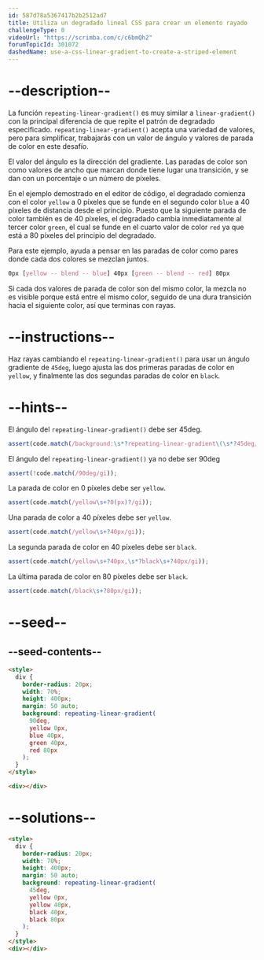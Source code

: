 ```yaml
---
id: 587d78a5367417b2b2512ad7
title: Utiliza un degradado lineal CSS para crear un elemento rayado
challengeType: 0
videoUrl: "https://scrimba.com/c/c6bmQh2"
forumTopicId: 301072
dashedName: use-a-css-linear-gradient-to-create-a-striped-element
---
```


# --description--

La función `repeating-linear-gradient()` es muy similar a `linear-gradient()` con la principal diferencia de que repite el patrón de degradado especificado. `repeating-linear-gradient()` acepta una variedad de valores, pero para simplificar, trabajarás con un valor de ángulo y valores de parada de color en este desafío.

El valor del ángulo es la dirección del gradiente. Las paradas de color son como valores de ancho que marcan donde tiene lugar una transición, y se dan con un porcentaje o un número de píxeles.

En el ejemplo demostrado en el editor de código, el degradado comienza con el color `yellow` a 0 píxeles que se funde en el segundo color `blue` a 40 píxeles de distancia desde el principio. Puesto que la siguiente parada de color también es de 40 píxeles, el degradado cambia inmediatamente al tercer color `green`, el cual se funde en el cuarto valor de color `red` ya que está a 80 píxeles del principio del degradado.

Para este ejemplo, ayuda a pensar en las paradas de color como pares donde cada dos colores se mezclan juntos.

```css
0px [yellow -- blend -- blue] 40px [green -- blend -- red] 80px
```

Si cada dos valores de parada de color son del mismo color, la mezcla no es visible porque está entre el mismo color, seguido de una dura transición hacia el siguiente color, así que terminas con rayas.

# --instructions--

Haz rayas cambiando el `repeating-linear-gradient()` para usar un ángulo gradiente de `45deg`, luego ajusta las dos primeras paradas de color en `yellow`, y finalmente las dos segundas paradas de color en `black`.

# --hints--

El ángulo del `repeating-linear-gradient()` debe ser 45deg.

```js
assert(code.match(/background:\s*?repeating-linear-gradient\(\s*?45deg/gi));
```

El ángulo del `repeating-linear-gradient()` ya no debe ser 90deg

```js
assert(!code.match(/90deg/gi));
```

La parada de color en 0 píxeles debe ser `yellow`.

```js
assert(code.match(/yellow\s+?0(px)?/gi));
```

Una parada de color a 40 píxeles debe ser `yellow`.

```js
assert(code.match(/yellow\s+?40px/gi));
```

La segunda parada de color en 40 píxeles debe ser `black`.

```js
assert(code.match(/yellow\s+?40px,\s*?black\s+?40px/gi));
```

La última parada de color en 80 píxeles debe ser `black`.

```js
assert(code.match(/black\s+?80px/gi));
```

# --seed--

## --seed-contents--

```html
<style>
  div {
    border-radius: 20px;
    width: 70%;
    height: 400px;
    margin: 50 auto;
    background: repeating-linear-gradient(
      90deg,
      yellow 0px,
      blue 40px,
      green 40px,
      red 80px
    );
  }
</style>

<div></div>
```

# --solutions--

```html
<style>
  div {
    border-radius: 20px;
    width: 70%;
    height: 400px;
    margin: 50 auto;
    background: repeating-linear-gradient(
      45deg,
      yellow 0px,
      yellow 40px,
      black 40px,
      black 80px
    );
  }
</style>
<div></div>
```

